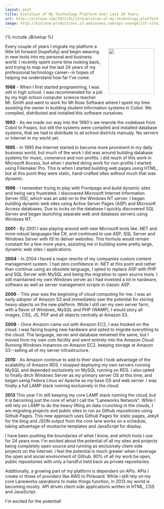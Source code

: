 ```yaml
---
layout: post
title: Evolution of My Technology Platform Over Last 24 Years
url: http://kinlane.com/2013/01/13/evolution-of-my-technology-platform-over-last-24-years/
image: http://kinlane-productions.s3.amazonaws.com/api-evangelist-site/blog/cobol.jpeg
---
```

{% include JB/setup %}
<p><img style="padding: 15px;" src="https://s3.amazonaws.com/kinlane-productions/cobol.jpeg" alt="" width="150" align="right" /></p>
<p>Every couple of years I migrate my platform a little bit forward (hopefully) and begin weaving in new tools into my personal and business world.  I recently spent some time looking back, and trying to map out the last 24 years of my professional technology career--in hopes of helping me understand how far I've come.</p>
<p><strong>1988</strong> - When I first started programming, I was still in high school.  I was recommended for a job by my high school computer science teacher Mr. Smith and went to work for Mt Rose Software where I spent my time assisting the owner in building student information systems in Cobol.  We compiled, distributed and installed this software ourselves.</p>
<p><strong>1993</strong> - As we made our way into the 1990's we rewrote the codebase from Cobol to Foxpro, but still the systems were compiled and installed database systems, that we had to distribute to all school districts manualy.  No servers or Internet in my world yet.</p>
<p><strong>1995</strong> - In 1995 the Internet started to become more prominent in my daily business world, but much of the work I did was around building database systems for music, commerce and non-profits.  I did much of this work in Microsoft Access, but when I started doing work for non-profits I started using Filemaker Pro.  This is when I started building web pages using HTML, but at this point they were static, hand-crafted sites without much that was dynamic.</p>
<p><strong>1998</strong> - I remember trying to play with Frontpage and build dynamic sites and being very frustrated.  I discovered Microsoft Internet Information Server (IIS), which was an add-on to the Windows NT server.  I began building dynamic web sites using Active Server Pages (ASP) and Microsoft Access databases.  Due to locks on the database I quickly discovered SQL Server and began launching separate web and database servers using Windows NT.</p>
<p><strong>2001</strong> - By 2001 I was playing around with new Microsoft tools like .NET and more robust languages like C#, and continued to use ASP, SQL Server and Windows Server with IIS to deliver websites.  This formula would remain constant for a few more years, assisting me in building some pretty large, dynamic web sites / applications.</p>
<p><strong>2004</strong> - In 2004 I faced a major rewrite of my companies custom content management system.  I had zero confidence in .NET at this point and rather than continue using an obsolete language, I opted to replace ASP with PHP and SQL Server with MySQL and being the migration to open source tools.  I still maintained my own Windows server as I had invested a lot in hardware, software as well as server management scripts in classic ASP.</p>
<p><strong>2006</strong> - This year was the beginning of cloud computing for me.  I was an early adopter of Amazon S3 and immediately saw the potential for storing heavy objects on the new platform.  While I still ran my own server farm, with a flavor of Windows, MySQL and PHP (WAMP), I would story all images, CSS, JS, PDF and all objects centrally at Amazon S3.</p>
<p><strong>2008</strong> - Once Amazon came out with Amazon EC2, I was hooked on the cloud.  I was facing buying new hardware and opted to migrate everything to the cloud.  The language, server and database remained the same, but I moved from my own colo facility and went entirely into the Amazon Cloud.  Running Windows instances on Amazon EC2, keeping storage at Amazon S3--selling all of my server infrastructure.</p>
<p><strong>2010</strong> - As Amazon continue to add to their stack I took advantage of the scalability of Amazon RDS.  I stopped deploying my own servers running MySQL and depended exclusively on MySQL running on RDS.  I also opted to finally ditch Windows Server as my primary server OS at this time, and began using Fedora Linux w/ Apache as my base OS and web server.  I was finally a full LAMP stack running exclusively in the cloud.</p>
<p><strong>2013</strong> This year I'm still keeping my core LAMP stack running the cloud, but it is becoming just the core of what I call the "Laneworks Network".  While I still rely on LAMP to do the heavy lifting an data crunching in the clouds, I am migrating projects and public sites to run as Github repositories using Github Pages.  This new approach uses Github Pages for static pages, Jekyll for the blog and JSON output from the core lane works on a schedule, taking advantage of mustache templates and JavaScript for display.</p>
<p>I have been pushing the boundaries of what I know, and which tools I use for 24 years now.  I'm excited about the potential of all my sites and projects being completely open source and running as exclusively client side projects on the Internet.  i feel the potential is much greater when I leverage the open and social environment of Github.  90% of all my work be open, public repositories with only a handful held back as private repositories.</p>
<p>Additionally, a growing part of my platform is dependent on APIs.  APIs I create or those of providers like AWS to Pinboard.  While i still rely on my core Laneworks operations to make things function, in 2013 my world is becoming mostly &nbsp;API driven client side applications written in HTML, CSS and JavaScript.</p>
<p>I'm excited for the potential!</p>